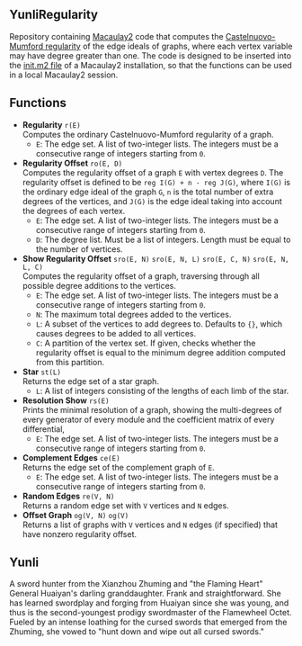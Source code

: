 ## YunliRegularity
Repository containing [Macaulay2](https://macaulay2.com/) code that computes the [Castelnuovo-Mumford regularity](https://en.wikipedia.org/wiki/Castelnuovo%E2%80%93Mumford_regularity) of the edge ideals of graphs, where each vertex variable may have degree greater than one.
The code is designed to be inserted into the [init.m2 file](https://macaulay2.com/doc/Macaulay2/share/doc/Macaulay2/Macaulay2Doc/html/_initialization_spfile.html) of a Macaulay2 installation, so that the functions can be used in a local Macaulay2 session.

## Functions
- **Regularity** `r(E)`\
Computes the ordinary Castelnuovo-Mumford regularity of a graph.
    - `E`: The edge set. A list of two-integer lists. The integers must be a consecutive range of integers starting from `0`. 
- **Regularity Offset** `ro(E, D)`\
 Computes the regularity offset of a graph `E` with vertex degrees `D`. The regularity offset is defined to be `reg I(G) + n - reg J(G)`, where `I(G)` is the ordinary edge ideal of the graph `G`, `n` is the total number of extra degrees of the vertices, and `J(G)` is the edge ideal taking into account the degrees of each vertex.
  - `E`: The edge set. A list of two-integer lists. The integers must be a consecutive range of integers starting from `0`. 
  - `D`: The degree list. Must be a list of integers. Length must be equal to the number of vertices.
- **Show Regularity Offset** `sro(E, N)` `sro(E, N, L)` `sro(E, C, N)` `sro(E, N, L, C)`\
Computes the regularity offset of a graph, traversing through all possible degree additions to the vertices.
  - `E`: The edge set. A list of two-integer lists. The integers must be a consecutive range of integers starting from `0`. 
  - `N`: The maximum total degrees added to the vertices.
  - `L`: A subset of the vertices to add degrees to. Defaults to `{}`, which causes degrees to be added to all vertices.
  - `C`: A partition of the vertex set. If given, checks whether the regularity offset is equal to the minimum degree addition computed from this partition.
- **Star** `st(L)`\
Returns the edge set of a star graph.
  - `L`: A list of integers consisting of the lengths of each limb of the star.
- **Resolution Show** `rs(E)`\
Prints the minimal resolution of a graph, showing the multi-degrees of every generator of every module and the coefficient matrix of every differential,
  - `E`: The edge set. A list of two-integer lists. The integers must be a consecutive range of integers starting from `0`. 
- **Complement Edges** `ce(E)`\
Returns the edge set of the complement graph of `E`.
  - `E`: The edge set. A list of two-integer lists. The integers must be a consecutive range of integers starting from `0`. 
- **Random Edges** `re(V, N)`\
Returns a random edge set with `V` vertices and `N` edges.
- **Offset Graph** `og(V, N)` `og(V)`\
Returns a list of graphs with `V` vertices and `N` edges (if specified) that have nonzero regularity offset.

## Yunli
A sword hunter from the Xianzhou Zhuming and "the Flaming Heart" General Huaiyan's darling granddaughter. Frank and straightforward.
She has learned swordplay and forging from Huaiyan since she was young, and thus is the second-youngest prodigy swordmaster of the Flamewheel Octet.
Fueled by an intense loathing for the cursed swords that emerged from the Zhuming, she vowed to "hunt down and wipe out all cursed swords."